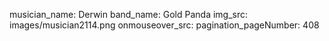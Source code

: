 musician_name: Derwin
band_name: Gold Panda
img_src: images/musician2114.png
onmouseover_src: 
pagination_pageNumber: 408